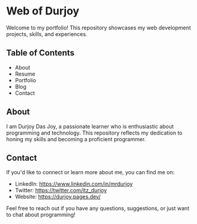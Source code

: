 # Web of Durjoy

Welcome to my portfolio! This repository showcases my web development projects, skills, and experiences.

## Table of Contents

- About
- Resume
- Portfolio
- Blog
- Contact

## About

I am Durjoy Das Joy, a passionate learner who is enthusiastic about programming and technology. This repository reflects my dedication to honing my skills and becoming a proficient programmer.

## Contact

If you'd like to connect or learn more about me, you can find me on:

- LinkedIn: https://www.linkedin.com/in/mrdurjoy
- Twitter: https://twitter.com/itz_durjoy
- Website: https://durjoy.pages.dev/

Feel free to reach out if you have any questions, suggestions, or just want to chat about programming!
